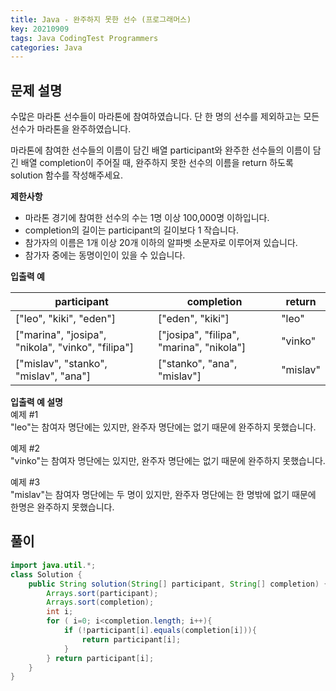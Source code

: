 ```yaml
---
title: Java - 완주하지 못한 선수 (프로그래머스)  
key: 20210909
tags: Java CodingTest Programmers
categories: Java
---
```


## 문제 설명

수많은 마라톤 선수들이 마라톤에 참여하였습니다. 단 한 명의 선수를 제외하고는 모든 선수가 마라톤을 완주하였습니다.  

마라톤에 참여한 선수들의 이름이 담긴 배열 participant와 완주한 선수들의 이름이 담긴 배열 completion이 주어질 때, 완주하지 못한 선수의 이름을 return 하도록 solution 함수를 작성해주세요.  

**제한사항**  

* 마라톤 경기에 참여한 선수의 수는 1명 이상 100,000명 이하입니다.  
* completion의 길이는 participant의 길이보다 1 작습니다.  
* 참가자의 이름은 1개 이상 20개 이하의 알파벳 소문자로 이루어져 있습니다.  
* 참가자 중에는 동명이인이 있을 수 있습니다.  

**입출력 예**  

|participant|completion|return|
|--|--|--|
|["leo", "kiki", "eden"]|["eden", "kiki"]|"leo"|
|["marina", "josipa", "nikola", "vinko", "filipa"]|["josipa", "filipa", "marina", "nikola"]|"vinko"|
|["mislav", "stanko", "mislav", "ana"]|["stanko", "ana", "mislav"]|"mislav"|

**입출력 예 설명**  
예제 #1  
"leo"는 참여자 명단에는 있지만, 완주자 명단에는 없기 때문에 완주하지 못했습니다.  

예제 #2  
"vinko"는 참여자 명단에는 있지만, 완주자 명단에는 없기 때문에 완주하지 못했습니다.  

예제 #3  
"mislav"는 참여자 명단에는 두 명이 있지만, 완주자 명단에는 한 명밖에 없기 때문에 한명은 완주하지 못했습니다.  


## 풀이
~~~java
import java.util.*;
class Solution {
    public String solution(String[] participant, String[] completion) {
        Arrays.sort(participant); 
        Arrays.sort(completion); 
        int i; 
        for ( i=0; i<completion.length; i++){ 
            if (!participant[i].equals(completion[i])){ 
                return participant[i]; 
            } 
        } return participant[i]; 
    }
}
~~~